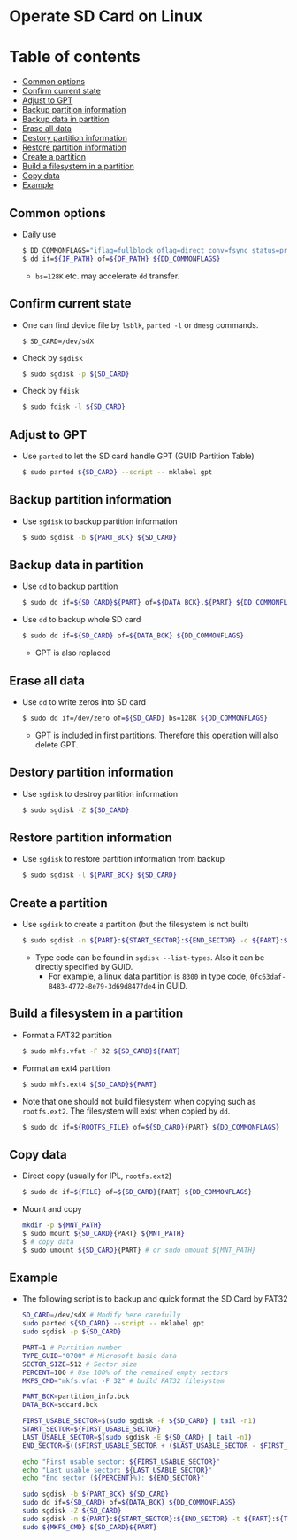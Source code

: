 # Operate SD Card on Linux <!-- omit in toc -->

# Table of contents <!-- omit in toc -->

- [Common options](#common-options)
- [Confirm current state](#confirm-current-state)
- [Adjust to GPT](#adjust-to-gpt)
- [Backup partition information](#backup-partition-information)
- [Backup data in partition](#backup-data-in-partition)
- [Erase all data](#erase-all-data)
- [Destory partition information](#destory-partition-information)
- [Restore partition information](#restore-partition-information)
- [Create a partition](#create-a-partition)
- [Build a filesystem in a partition](#build-a-filesystem-in-a-partition)
- [Copy data](#copy-data)
- [Example](#example)

## Common options

- Daily use

  ```bash
  $ DD_COMMONFLAGS="iflag=fullblock oflag=direct conv=fsync status=progress"
  $ dd if=${IF_PATH} of=${OF_PATH} ${DD_COMMONFLAGS}
  ```

  - `bs=128K` etc. may accelerate `dd` transfer.

## Confirm current state

- One can find device file by `lsblk`, `parted -l` or `dmesg` commands.

  ```
  $ SD_CARD=/dev/sdX
  ```

- Check by `sgdisk`

  ```bash
  $ sudo sgdisk -p ${SD_CARD}
  ```

- Check by `fdisk`

  ```bash
  $ sudo fdisk -l ${SD_CARD}
  ```

## Adjust to GPT

- Use `parted` to let the SD card handle GPT (GUID Partition Table)

  ```bash
  $ sudo parted ${SD_CARD} --script -- mklabel gpt
  ```

## Backup partition information

- Use `sgdisk` to backup partition information

  ```bash
  $ sudo sgdisk -b ${PART_BCK} ${SD_CARD}
  ```

## Backup data in partition

- Use `dd` to backup partition

  ```bash
  $ sudo dd if=${SD_CARD}${PART} of=${DATA_BCK}.${PART} ${DD_COMMONFLAGS}
  ```

- Use `dd` to backup whole SD card

  ```bash
  $ sudo dd if=${SD_CARD} of=${DATA_BCK} ${DD_COMMONFLAGS}
  ```

  - GPT is also replaced

## Erase all data

- Use `dd` to write zeros into SD card

  ```bash
  $ sudo dd if=/dev/zero of=${SD_CARD} bs=128K ${DD_COMMONFLAGS}
  ```

  - GPT is included in first partitions. Therefore this operation will also delete GPT.

## Destory partition information

- Use `sgdisk` to destroy partition information

  ```bash
  $ sudo sgdisk -Z ${SD_CARD}
  ```

## Restore partition information

- Use `sgdisk` to restore partition information from backup

  ```bash
  $ sudo sgdisk -l ${PART_BCK} ${SD_CARD}
  ```

## Create a partition

- Use `sgdisk` to create a partition (but the filesystem is not built)

  ```bash
  $ sudo sgdisk -n ${PART}:${START_SECTOR}:${END_SECTOR} -c ${PART}:${ANY_NAME} -t ${PART}:{TYPE_GUID} ${SD_CARD}
  ```

  - Type code can be found in `sgdisk --list-types`. Also it can be directly specified by GUID.
    - For example, a linux data partition is `8300` in type code, `0fc63daf-8483-4772-8e79-3d69d8477de4` in GUID.

## Build a filesystem in a partition

- Format a FAT32 partition

  ```bash
  $ sudo mkfs.vfat -F 32 ${SD_CARD}${PART}
  ```

- Format an ext4 partition

  ```bash
  $ sudo mkfs.ext4 ${SD_CARD}${PART}
  ```

- Note that one should not build filesystem when copying such as `rootfs.ext2`. The filesystem will exist when copied by `dd`.
  ```bash
  $ sudo dd if=${ROOTFS_FILE} of=${SD_CARD}{PART} ${DD_COMMONFLAGS}
  ```

## Copy data

- Direct copy (usually for IPL, `rootfs.ext2`)
  ```bash
  $ sudo dd if=${FILE} of=${SD_CARD}{PART} ${DD_COMMONFLAGS}
  ```

- Mount and copy
  ```bash
  mkdir -p ${MNT_PATH}
  $ sudo mount ${SD_CARD}{PART} ${MNT_PATH}
  $ # copy data
  $ sudo umount ${SD_CARD}{PART} # or sudo umount ${MNT_PATH}
  ```

## Example

- The following script is to backup and quick format the SD Card by FAT32

  ```bash
  SD_CARD=/dev/sdX # Modify here carefully
  sudo parted ${SD_CARD} --script -- mklabel gpt
  sudo sgdisk -p ${SD_CARD}
  ```

  ```bash
  PART=1 # Partition number
  TYPE_GUID="0700" # Microsoft basic data
  SECTOR_SIZE=512 # Sector size
  PERCENT=100 # Use 100% of the remained empty sectors
  MKFS_CMD="mkfs.vfat -F 32" # build FAT32 filesystem

  PART_BCK=partition_info.bck
  DATA_BCK=sdcard.bck

  FIRST_USABLE_SECTOR=$(sudo sgdisk -F ${SD_CARD} | tail -n1)
  START_SECTOR=${FIRST_USABLE_SECTOR}
  LAST_USABLE_SECTOR=$(sudo sgdisk -E ${SD_CARD} | tail -n1)
  END_SECTOR=$(($FIRST_USABLE_SECTOR + ($LAST_USABLE_SECTOR - $FIRST_USABLE_SECTOR) * $PERCENT / 100))

  echo "First usable sector: ${FIRST_USABLE_SECTOR}"
  echo "Last usable sector: ${LAST_USABLE_SECTOR}"
  echo "End sector (${PERCENT}%): ${END_SECTOR}"

  sudo sgdisk -b ${PART_BCK} ${SD_CARD}
  sudo dd if=${SD_CARD} of=${DATA_BCK} ${DD_COMMONFLAGS}
  sudo sgdisk -Z ${SD_CARD}
  sudo sgdisk -n ${PART}:${START_SECTOR}:${END_SECTOR} -t ${PART}:${TYPE_GUID} ${SD_CARD}
  sudo ${MKFS_CMD} ${SD_CARD}${PART}
  ```

